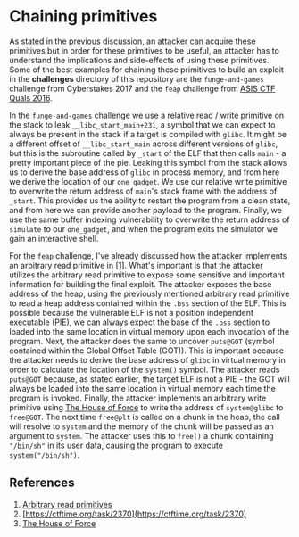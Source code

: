 # Chaining primitives

As stated in the [previous discussion](./arbitrary-read-primitives.md), an
attacker can acquire these primitives but in order for these primitives to be
useful, an attacker has to understand the implications and side-effects of using
these primitives. Some of the best examples for chaining these primitives to
build an exploit in the **challenges** directory of this repository are the
`funge-and-games` challenge from Cyberstakes 2017 and the `feap` challenge from
[ASIS CTF Quals 2016](#references).

In the `funge-and-games` challenge we use a relative read / write primitive on
the stack to leak `__libc_start_main+231`, a symbol that we can expect to
always be present in the stack if a target is compiled with `glibc`. It might
be a different offset of `__libc_start_main` across different versions of
`glibc`, but this is the subroutine called by `_start` of the ELF that then
calls `main` - a pretty important piece of the pie. Leaking this symbol from
the stack allows us to derive the base address of `glibc` in process memory,
and from here we derive the location of our `one_gadget`. We use our relative
write primitive to overwrite the return address of `main`'s stack frame with
the address of `_start`. This provides us the ability to restart the program
from a clean state, and from here we can provide another payload to the
program. Finally, we use the same buffer indexing vulnerability to overwrite
the return address of `simulate` to our `one_gadget`, and when the program
exits the simulator we gain an interactive shell.

For the `feap` challenge, I've already discussed how the attacker implements an
arbitrary read primitive in [[1]](#references). What's important is that the
attacker utilizes the arbitrary read primitive to expose some sensitive and
important information for building the final exploit. The attacker exposes the
base address of the heap, using the previously mentioned arbitrary read
primitive to read a heap address contained within the `.bss` section of the
ELF. This is possible because the vulnerable ELF is not a position independent
executable (PIE), we can always expect the base of the `.bss` section to loaded
into the same location in virtual memory upon each invocation of the program.
Next, the attacker does the same to uncover `puts@GOT` (symbol contained within
the Global Offset Table (GOT)). This is important because the attacker needs to
derive the base address of `glibc` in virtual memory in order to calculate the
location of the `system()` symbol. The attacker reads `puts@GOT` because, as
stated earlier, the target ELF is not a PIE - the GOT will always be loaded
into the same location in virtual memory each time the program is invoked.
Finally, the attacker implements an arbitrary write primitive using
[The House of Force](../common-vulnerabilities/house-of-force.md) to write the address of
`system@glibc` to `free@GOT`. The next time `free@plt` is called on a chunk in
the heap, the call will resolve to `system` and the memory of the chunk will be
passed as an argument to `system`. The attacker uses this to `free()` a chunk
containing `"/bin/sh"` in its user data, causing the program to execute
`system("/bin/sh")`.

## References

1. [Arbitrary read primitives](./arbitrary-read-primitives.md)
2. [https://ctftime.org/task/2370](https://ctftime.org/task/2370)
3. [The House of Force](../common-vulnerabilities/house-of-force.md)
